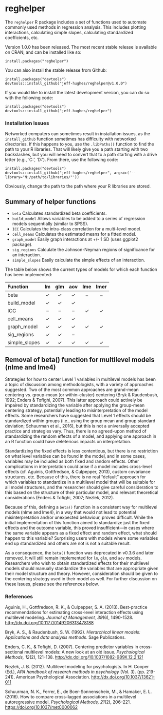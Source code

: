 <!-- README.md is generated from README.Rmd. Please edit that file -->

reghelper
=========

The `reghelper` R package includes a set of functions used to automate
commonly used methods in regression analysis. This includes plotting
interactions, calculating simple slopes, calculating standardized
coefficients, etc.

Version 1.0.0 has been released. The most recent stable release is
available on CRAN, and can be installed like so:

    install.packages("reghelper")

You can also install the stable release from Github:

    install.packages("devtools")
    devtools::install_github("jeff-hughes/reghelper@v1.0.0")

If you would like to install the latest development version, you can do
so with the following code:

    install.packages("devtools")
    devtools::install_github("jeff-hughes/reghelper")

### Installation Issues

Networked computers can sometimes result in installation issues, as the
`install_github` function sometimes has difficulty with networked
directories. If this happens to you, use the `.libPaths()` function to
find the path to your R libraries. That will likely give you a path
starting with two backslashes, but you will need to convert that to a
path starting with a drive letter (e.g., ‘C:’, ‘D:’). From there, use
the following code:

    install.packages("devtools")
    devtools::install_github("jeff-hughes/reghelper", args=c('--library="N:/path/to/libraries/"'))

Obviously, change the path to the path where your R libraries are
stored.

Summary of helper functions
---------------------------

-   `beta` Calculates standardized beta coefficients.
-   `build_model` Allows variables to be added to a series of regression
    models sequentially (similar to SPSS).
-   `ICC` Calculates the intra-class correlation for a multi-level
    model.
-   `cell_means` Calculates the estimated means for a fitted model.
-   `graph_model` Easily graph interactions at +/- 1 SD (uses ggplot2
    package).
-   `sig_regions` Calculate the Johnson-Neyman regions of significance
    for an interaction.
-   `simple_slopes` Easily calculate the simple effects of an
    interaction.

The table below shows the current types of models for which each
function has been implemented:

| Function       | lm  | glm | aov | lme | lmer |
|:---------------|:---:|:---:|:---:|:---:|:----:|
| beta           |  ✓  |  ✓  |  ✓  |  –  |  –   |
| build\_model   |  ✓  |  ✓  |  ✓  |     |      |
| ICC            |  –  |  –  |  –  |  ✓  |  ✓   |
| cell\_means    |  ✓  |  ✓  |  ✓  |     |      |
| graph\_model   |  ✓  |  ✓  |  ✓  |  ✓  |  ✓   |
| sig\_regions   |  ✓  |  ✓  |  –  |     |      |
| simple\_slopes |  ✓  |  ✓  |  ✓  |  ✓  |  ✓   |

Removal of beta() function for multilevel models (nlme and lme4)
----------------------------------------------------------------

Strategies for how to center Level 1 variables in multilevel models has
been a topic of discussion among methodologists, with a variety of
approaches suggested. Two of the most common approaches are grand-mean
centering vs. group-mean (or within-cluster) centering (Bryk &
Raudenbush, 1992; Enders & Tofighi, 2007). This latter approach could
actively be impaired by standardizing the variable after applying the
group-mean centering strategy, potentially leading to misinterpretation
of the model effects. Some researchers have suggested that Level 1
effects should be standardized within groups (i.e., using the group mean
and group standard deviation; Schuurman et al., 2016), but this is not a
universally accepted practice and strategies vary. Thus, there is no
agreed-upon method of standardizing the random effects of a model, and
applying one approach in an R function could have deleterious impacts on
interpretation.

Standardizing the fixed effects is less contentious, but there is no
restriction on what level variables can be found in the model, and in
some cases, variables may be included as both fixed and random effects.
Other complications in interpretation could arise if a model includes
cross-level effects (cf. Aguinis, Gottfredson, & Culpepper, 2013),
custom covariance structures, etc. Because of this, there is no real
“default” approach for which variables to standardize in a multilevel
model that will be suitable for all model structures, and the researcher
should give careful consideration to this based on the structure of
their particular model, and relevant theoretical considerations (Enders
& Tofighi, 2007; Nezlek, 2012).

Because of this, defining a `beta()` function in a consistent way for
multilevel models (nlme and lme4), in a way that would not lead to
potential misinterpretation and/or unexpected behaviour, proves
difficult. While the initial implementation of this function aimed to
standardize just the fixed effects and the outcome variable, this proved
insufficient—in cases where the same variable appears as a fixed effect
and random effect, what should happen to this variable? Surprising users
with models where some variables end up standardized and others are not
is not a suitable result.

As a consequence, the `beta()` function was deprecated in v0.3.6 and
later removed. It will still remain implemented for `lm`, `glm`, and
`aov` models. Researchers who wish to obtain standardized effects for
their multilevel models should manually standardize the variables that
are appropriate given their model structure and theory. However,
consideration should be given to the centering strategy used in their
model as well. For further discussion on these issues, please see the
references below.

### References

Aguinis, H., Gottfredson, R. K., & Culpepper, S. A. (2013).
Best-practice recommendations for estimating cross-level interaction
effects using multilevel modeling. *Journal of Management, 39*(6),
1490-1528. <http://dx.doi.org/10.1177/0149206313478188>

Bryk, A. S., & Raudenbush, S. W. (1992). *Hierarchical linear models:
Applications and data analysis methods*. Sage Publications.

Enders, C. K., & Tofighi, D. (2007). Centering predictor variables in
cross-sectional multilevel models: A new look at an old issue.
*Psychological Methods, 12*(2), 121-138.
<http://dx.doi.org/10.1037/1082-989X.12.2.121>

Nezlek, J. B. (2012). Multilevel modeling for psychologists. In H.
Cooper (Ed.), *APA handbook of research methods in psychology* (Vol. 3).
(pp. 219-241). American Psychological Association.
<http://dx.doi.org/10.1037/13621-011>

Schuurman, N. K., Ferrer, E., de Boer-Sonnenschein, M., & Hamaker, E. L.
(2016). How to compare cross-lagged associations in a multilevel
autoregressive model. *Psychological Methods, 21*(2), 206–221.
<https://doi.org/10.1037/met0000062>
